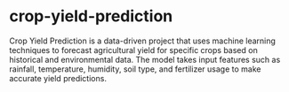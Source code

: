 # crop-yield-prediction
Crop Yield Prediction is a data-driven project that uses machine learning techniques to forecast agricultural yield for specific crops based on historical and environmental data. The model takes input features such as rainfall, temperature, humidity, soil type, and fertilizer usage to make accurate yield predictions.
